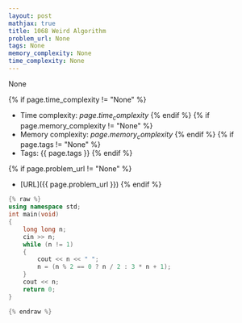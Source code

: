 ```yaml
---
layout: post
mathjax: true
title: 1068 Weird Algorithm
problem_url: None
tags: None
memory_complexity: None
time_complexity: None
---
```


None


{% if page.time_complexity != "None" %}
- Time complexity: ${{ page.time_complexity }}$
{% endif %}
{% if page.memory_complexity != "None" %}
- Memory complexity: ${{ page.memory_complexity }}$
{% endif %}
{% if page.tags != "None" %}
- Tags: {{ page.tags }}
{% endif %}

{% if page.problem_url != "None" %}
- [URL]({{ page.problem_url }})
{% endif %}

```cpp
{% raw %}
using namespace std;
int main(void)
{
    long long n;
    cin >> n;
    while (n != 1)
    {
        cout << n << " ";
        n = (n % 2 == 0 ? n / 2 : 3 * n + 1);
    }
    cout << n;
    return 0;
}

{% endraw %}
```